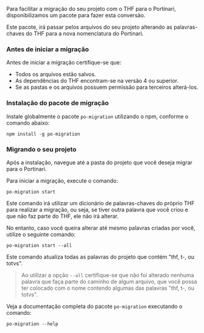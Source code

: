 [comment]: # '@label Migração do THF para o Portinari'
[comment]: # '@link guides/migration-thf-to-portinari'

Para facilitar a migração do seu projeto com o THF para o Portinari, disponibilizamos um pacote para fazer esta conversão.

Este pacote, irá passar pelos arquivos do seu projeto alterando as palavras-chaves do THF para a nova nomenclatura do Portinari.

### Antes de iniciar a migração

Antes de iniciar a migração certifique-se que:

- Todos os arquivos estão salvos.
- As dependências do THF encontram-se na versão 4 ou superior.
- Se as pastas e os arquivos possuem permissão para terceiros alterá-los.

### Instalação do pacote de migração

Instale globalmente o pacote `po-migration` utilizando o npm, conforme o comando abaixo:

```
npm install -g po-migration
```

### Migrando o seu projeto

Após a instalação, navegue até a pasta do projeto que você deseja migrar para o Portinari.

Para iniciar a migração, execute o comando:

```
po-migration start
```

Este comando irá utilizar um dicionário de palavras-chaves do próprio THF para realizar a migração, ou seja, se tiver outra palavra que você criou e que não faz parte do THF, ele não irá alterar.

No entanto, caso você queira alterar até mesmo palavras criadas por você, utilize o seguinte comando:

```
po-migration start --all
```

Este comando atualiza todas as palavras do projeto que contém "thf, t-, ou totvs".

> Ao utilizar a opção `--all` certifique-se que não foi alterado nenhuma palavra que faça parte
> do caminho de algum arquivo, que você possa ter colocado com o nome contendo algumas das palavras "thf, t-, ou totvs".

Veja a documentação completa do pacote `po-migration` executando o comando:

```
po-migration --help
```
